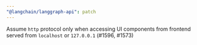 ```yaml
---
"@langchain/langgraph-api": patch
---
```


Assume `http` protocol only when accessing UI components from frontend served from `localhost` or `127.0.0.1` (#1596, #1573)
